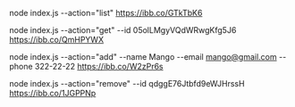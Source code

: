 node index.js --action="list" https://ibb.co/GTkTbK6

node index.js --action="get" --id 05olLMgyVQdWRwgKfg5J6 https://ibb.co/QmHPYWX

node index.js --action="add" --name Mango --email mango@gmail.com --phone 322-22-22
https://ibb.co/W2zPr6s

node index.js --action="remove" --id qdggE76Jtbfd9eWJHrssH https://ibb.co/1JGPPNp
